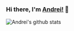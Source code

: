 ### Hi there, I'm [Andrei!](https://andreimelo.com) 👋

  <img align="center" src="https://github-readme-stats.vercel.app/api?username=andreimelo&show_icons=true&theme=tokyonight" alt="Andrei's github stats" />


<!--
**andreimelo/andreimelo** is a ✨ _special_ ✨ repository because its `README.md` (this file) appears on your GitHub profile.

Here are some ideas to get you started:

- 🔭 I’m currently working on ...
- 🌱 I’m currently learning ...
- 👯 I’m looking to collaborate on ...
- 🤔 I’m looking for help with ...
- 💬 Ask me about ...
- 📫 How to reach me: ...
- 😄 Pronouns: ...
- ⚡ Fun fact: ...
-->
